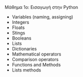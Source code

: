 Μάθημα 1ο: 
Εισαγωγή στην Python
- Variables (naming, assigning)
- Integers
- Floats
- Stings
- Booleans
- Lists
- Dictionaries
- Mathematical operators
- Comparison operators
- Functions and Methods
- Lists methods
